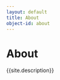 ```yaml
---
layout: default
title: About
object-id: about
---
```

<div class="about-section ">
<div class="about-content">
<h1>About </h1>
{{site.description}}
</div>
</div>


